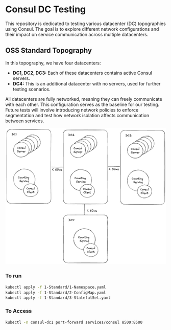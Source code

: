 # Consul DC Testing

This repository is dedicated to testing various datacenter (DC) topographies using Consul. The goal is to explore different network configurations and their impact on service communication across multiple datacenters.

## OSS Standard Topography

In this topography, we have four datacenters:

- **DC1, DC2, DC3:** Each of these datacenters contains active Consul servers.
- **DC4:** This is an additional datacenter with no servers, used for further testing scenarios.

All datacenters are fully networked, meaning they can freely communicate with each other. This configuration serves as the baseline for our testing. Future tests will involve introducing network policies to enforce segmentation and test how network isolation affects communication between services.

![Standard Diagram](./docs/standard.png)

### To run
```bash
kubectl apply -f 1-Standard/1-Namespace.yaml
kubectl apply -f 1-Standard/2-ConfigMap.yaml
kubectl apply -f 1-Standard/3-StatefulSet.yaml
```

### To Access
```bash
kubectl -n consul-dc1 port-forward services/consul 8500:8500
```